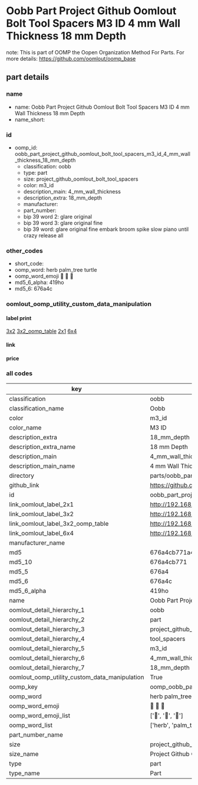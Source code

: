 # Oobb Part Project Github Oomlout Bolt Tool Spacers M3 ID 4 mm Wall Thickness 18 mm Depth  

note: This is part of OOMP the Oopen Organization Method For Parts. For more details: https://github.com/oomlout/oomp_base

##  part details
  







### name
* name: Oobb Part Project Github Oomlout Bolt Tool Spacers M3 ID 4 mm Wall Thickness 18 mm Depth
* name_short: 
### id
* oomp_id: oobb_part_project_github_oomlout_bolt_tool_spacers_m3_id_4_mm_wall_thickness_18_mm_depth
  * classification: oobb
  * type: part
  * size: project_github_oomlout_bolt_tool_spacers
  * color: m3_id
  * description_main: 4_mm_wall_thickness
  * description_extra: 18_mm_depth
  * manufacturer: 
  * part_number: 
  * bip 39 word 2: glare original
  * bip 39 word 3: glare original fine
  * bip 39 word: glare original fine embark broom spike slow piano until crazy release all

### other_codes
* short_code: 
* oomp_word: herb palm_tree turtle
* oomp_word_emoji :herb: :palm_tree: :turtle:
* md5_6_alpha: 419ho
* md5_6: 676a4c






### oomlout_oomp_utility_custom_data_manipulation
#### label print
[3x2](http://192.168.1.245:1112/?label=oomp%20419ho)
[3x2_oomp_table](http://192.168.1.108:1112/?label=oomp%20419ho)
[2x1](http://192.168.1.242:1112/?label=oomp%20419ho)
[6x4](http://192.168.1.55:1112/?label=oomp%20419ho)    

#### link

                              

#### price







### all codes 
| key | value |  
| --- | --- |  
| classification | oobb |  
| classification_name | Oobb |  
| color | m3_id |  
| color_name | M3 ID |  
| description_extra | 18_mm_depth |  
| description_extra_name | 18 mm Depth |  
| description_main | 4_mm_wall_thickness |  
| description_main_name | 4 mm Wall Thickness |  
| directory | parts/oobb_part_project_github_oomlout_bolt_tool_spacers_m3_id_4_mm_wall_thickness_18_mm_depth |  
| github_link | https://github.com/oomlout/oomlout_oomp_part_src/tree/main/parts/oobb_part_project_github_oomlout_bolt_tool_spacers_m3_id_4_mm_wall_thickness_18_mm_depth |  
| id | oobb_part_project_github_oomlout_bolt_tool_spacers_m3_id_4_mm_wall_thickness_18_mm_depth |  
| link_oomlout_label_2x1 | http://192.168.1.242:1112/?label=oomp%20419ho |  
| link_oomlout_label_3x2 | http://192.168.1.245:1112/?label=oomp%20419ho |  
| link_oomlout_label_3x2_oomp_table | http://192.168.1.108:1112/?label=oomp%20419ho |  
| link_oomlout_label_6x4 | http://192.168.1.55:1112/?label=oomp%20419ho |  
| manufacturer_name |  |  
| md5 | 676a4cb771a41987470e6484ada72b16 |  
| md5_10 | 676a4cb771 |  
| md5_5 | 676a4 |  
| md5_6 | 676a4c |  
| md5_6_alpha | 419ho |  
| name | Oobb Part Project Github Oomlout Bolt Tool Spacers M3 ID 4 mm Wall Thickness 18 mm Depth |  
| oomlout_detail_hierarchy_1 | oobb |  
| oomlout_detail_hierarchy_2 | part |  
| oomlout_detail_hierarchy_3 | project_github_bolt |  
| oomlout_detail_hierarchy_4 | tool_spacers |  
| oomlout_detail_hierarchy_5 | m3_id |  
| oomlout_detail_hierarchy_6 | 4_mm_wall_thickness |  
| oomlout_detail_hierarchy_7 | 18_mm_depth |  
| oomlout_oomp_utility_custom_data_manipulation | True |  
| oomp_key | oomp_oobb_part_project_github_oomlout_bolt_tool_spacers_m3_id_4_mm_wall_thickness_18_mm_depth |  
| oomp_word | herb palm_tree turtle |  
| oomp_word_emoji | :herb: :palm_tree: :turtle: |  
| oomp_word_emoji_list | [':herb:', ':palm_tree:', ':turtle:'] |  
| oomp_word_list | ['herb', 'palm_tree', 'turtle'] |  
| part_number_name |  |  
| size | project_github_oomlout_bolt_tool_spacers |  
| size_name | Project Github Oomlout Bolt Tool Spacers |  
| type | part |  
| type_name | Part |  
